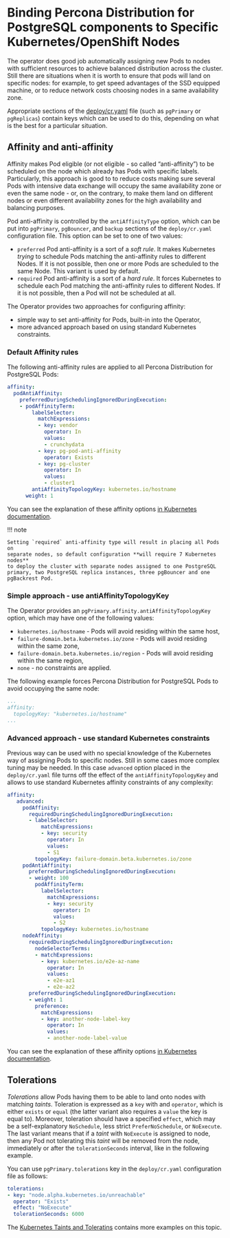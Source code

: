 # Binding Percona Distribution for PostgreSQL components to Specific Kubernetes/OpenShift Nodes

The operator does good job automatically assigning new Pods to nodes
with sufficient resources to achieve balanced distribution across the cluster.
Still there are situations when it is worth to ensure that pods will land
on specific nodes: for example, to get speed advantages of the SSD
equipped machine, or to reduce network costs choosing nodes in a same
availability zone.

Appropriate sections of the
[deploy/cr.yaml](https://github.com/percona/percona-postgresql-operator/blob/main/deploy/cr.yaml)
file (such as `pgPrimary` or `pgReplicas`) contain keys which can be used to do this, depending on what is the
best for a particular situation.

## Affinity and anti-affinity

Affinity makes Pod eligible (or not eligible - so called “anti-affinity”) to be
scheduled on the node which already has Pods with specific labels. Particularly,
this approach is good to to reduce costs making sure several Pods with intensive
data exchange will occupy the same availability zone or even the same node - or,
on the contrary, to make them land on different nodes or even different
availability zones for the high availability and balancing purposes.

Pod anti-affinity is controlled by the `antiAffinityType` option, which can
be put into `pgPrimary`, `pgBouncer`, and `backup` sections of the
`deploy/cr.yaml` configuration file. This option can be set to one of two
values:

* `preferred` Pod anti-affinity is a sort of a *soft rule*. It makes
  Kubernetes *trying* to schedule Pods matching the anti-affinity rules to
  different Nodes. If it is not possible, then one or more Pods are scheduled
  to the same Node. This variant is used by default.
* `required` Pod anti-affinity is a sort of a *hard rule*. It forces
  Kubernetes to schedule each Pod matching the anti-affinity rules to different
  Nodes. If it is not possible, then a Pod will not be scheduled at all.

The Operator provides two approaches for configuring affinity:

* simple way to set anti-affinity for Pods, built-in into the Operator,
* more advanced approach based on using standard Kubernetes constraints.

### Default Affinity rules

The following anti-affinity rules are applied to all Percona Distribution for
PostgreSQL Pods:

```yaml
affinity:
  podAntiAffinity:
    preferredDuringSchedulingIgnoredDuringExecution:
    - podAffinityTerm:
        labelSelector:
          matchExpressions:
          - key: vendor
            operator: In
            values:
            - crunchydata
          - key: pg-pod-anti-affinity
            operator: Exists
          - key: pg-cluster
            operator: In
            values:
            - cluster1
        antiAffinityTopologyKey: kubernetes.io/hostname
      weight: 1
```

You can see the explanation of these affinity options [in Kubernetes
documentation](https://kubernetes.io/docs/concepts/scheduling-eviction/assign-pod-node/#inter-pod-affinity-and-anti-affinity).

!!! note

    Setting `required` anti-affinity type will result in placing all Pods on
    separate nodes, so default configuration **will require 7 Kubernetes nodes**
    to deploy the cluster with separate nodes assigned to one PostgreSQL
    primary, two PostgreSQL replica instances, three pgBouncer and one
    pgBackrest Pod.

### Simple approach - use antiAffinityTopologyKey

The Operator provides an `pgPrimary.affinity.antiAffinityTopologyKey` option,
which may have one of the following values:

* `kubernetes.io/hostname` - Pods will avoid residing within the same host,
* `failure-domain.beta.kubernetes.io/zone` - Pods will avoid residing within the
  same zone,
* `failure-domain.beta.kubernetes.io/region` - Pods will avoid residing within
  the same region,
* `none` - no constraints are applied.

The following example forces Percona Distribution for PostgreSQL Pods to avoid
occupying the same node:

```yaml
...
affinity:
  topologyKey: "kubernetes.io/hostname"
...
```

### Advanced approach - use standard Kubernetes constraints

Previous way can be used with no special knowledge of the Kubernetes way of
assigning Pods to specific nodes. Still in some cases more complex tuning may be
needed. In this case `advanced` option placed in the `deploy/cr.yaml` file turns
off the effect of the `antiAffinityTopologyKey` and allows to use standard
Kubernetes affinity constraints of any complexity:

```yaml
affinity:
   advanced:
     podAffinity:
       requiredDuringSchedulingIgnoredDuringExecution:
       - labelSelector:
           matchExpressions:
           - key: security
             operator: In
             values:
             - S1
         topologyKey: failure-domain.beta.kubernetes.io/zone
     podAntiAffinity:
       preferredDuringSchedulingIgnoredDuringExecution:
       - weight: 100
         podAffinityTerm:
           labelSelector:
             matchExpressions:
             - key: security
               operator: In
               values:
               - S2
           topologyKey: kubernetes.io/hostname
     nodeAffinity:
       requiredDuringSchedulingIgnoredDuringExecution:
         nodeSelectorTerms:
         - matchExpressions:
           - key: kubernetes.io/e2e-az-name
             operator: In
             values:
             - e2e-az1
             - e2e-az2
       preferredDuringSchedulingIgnoredDuringExecution:
       - weight: 1
         preference:
           matchExpressions:
           - key: another-node-label-key
             operator: In
             values:
             - another-node-label-value
```

You can see the explanation of these affinity options [in Kubernetes
documentation](https://kubernetes.io/docs/concepts/scheduling-eviction/assign-pod-node/#inter-pod-affinity-and-anti-affinity).

## Tolerations

*Tolerations* allow Pods having them to be able to land onto nodes with matching
*taints*. Toleration is expressed as a `key` with and `operator`, which is
either `exists` or `equal` (the latter variant also requires a `value` the key
is equal to). Moreover, toleration should have a specified `effect`, which may
be a self-explanatory `NoSchedule`, less strict `PreferNoSchedule`, or
`NoExecute`. The last variant means that if a *taint* with `NoExecute` is
assigned to node, then any Pod not tolerating this *taint* will be removed from
the node, immediately or after the `tolerationSeconds` interval, like in the
following example.

You can use `pgPrimary.tolerations` key in the `deploy/cr.yaml`
configuration file as follows:

```yaml
tolerations:
- key: "node.alpha.kubernetes.io/unreachable"
  operator: "Exists"
  effect: "NoExecute"
  tolerationSeconds: 6000
```

The [Kubernetes Taints and
Toleratins](https://kubernetes.io/docs/concepts/configuration/taint-and-toleration/)
contains more examples on this topic.
